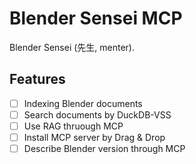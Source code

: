 # Blender Sensei MCP

Blender Sensei (先生, menter).

## Features

- [ ] Indexing Blender documents
- [ ] Search documents by DuckDB-VSS
- [ ] Use RAG thruough MCP
- [ ] Install MCP server by Drag & Drop
- [ ] Describe Blender version through MCP
